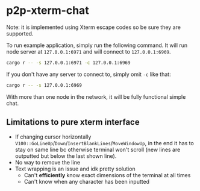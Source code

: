 # p2p-xterm-chat

Note: it is implemented using Xterm escape codes so be sure they are supported.

To run example application, simply run the following command.
It will run node server at `127.0.0.1:6971` and will connect to `127.0.0.1:6969`.

```bash
cargo r -- -s 127.0.0.1:6971 -c 127.0.0.1:6969
```

If you don't have any server to connect to, simply omit `-c` like that:

```bash
cargo r -- -s 127.0.0.1:6969
```

With more than one node in the network, it will be fully functional simple chat.

## Limitations to pure xterm interface

- If changing cursor horizontally `V100::GoLineUp`/`Down`/`InsertBlankLines`/`MoveWindowUp`,
  in the end it has to stay on same line bc otherwise terminal won't scroll
  (new lines are outputted but below the last shown line).
- No way to remove the line
- Text wrapping is an issue and idk pretty solution
    - Can't **efficiently** know exact dimensions of the terminal at all times
    - Can't know when any character has been inputted
